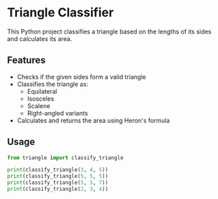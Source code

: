 # Triangle Classifier

This Python project classifies a triangle based on the lengths of its sides and calculates its area.

## Features

- Checks if the given sides form a valid triangle
- Classifies the triangle as:
  - Equilateral
  - Isosceles
  - Scalene
  - Right-angled variants
- Calculates and returns the area using Heron's formula

## Usage

```python
from triangle import classify_triangle

print(classify_triangle(3, 4, 5))
print(classify_triangle(5, 5, 5))
print(classify_triangle(5, 5, 7))
print(classify_triangle(2, 3, 4))
